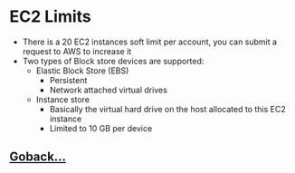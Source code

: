 # EC2 Limits

- There is a 20 EC2 instances soft limit per account, you can submit a request to AWS to increase it
- Two types of Block store devices are supported:
    - Elastic Block Store (EBS)
        - Persistent
        - Network attached virtual drives
    - Instance store
        - Basically the virtual hard drive on the host allocated to this EC2 instance
        - Limited to 10 GB per device

## [Goback...](./index.md)